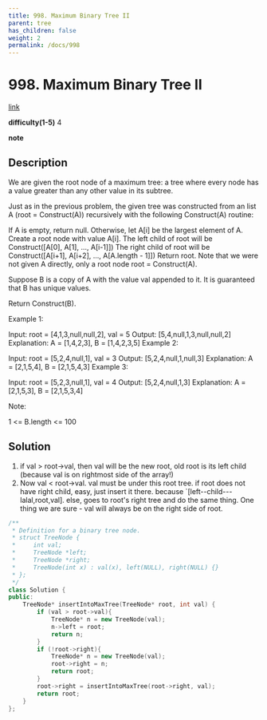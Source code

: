 ```yaml
---
title: 998. Maximum Binary Tree II
parent: tree
has_children: false
weight: 2
permalink: /docs/998
---
```

# 998. Maximum Binary Tree II
[link](https://leetcode.com/problems/maximum-binary-tree-ii/)

**difficulty(1-5)**
4

**note**

## Description
We are given the root node of a maximum tree: a tree where every node has a value greater than any other value in its subtree.

Just as in the previous problem, the given tree was constructed from an list A (root = Construct(A)) recursively with the following Construct(A) routine:

If A is empty, return null.
Otherwise, let A[i] be the largest element of A.  Create a root node with value A[i].
The left child of root will be Construct([A[0], A[1], ..., A[i-1]])
The right child of root will be Construct([A[i+1], A[i+2], ..., A[A.length - 1]])
Return root.
Note that we were not given A directly, only a root node root = Construct(A).

Suppose B is a copy of A with the value val appended to it.  It is guaranteed that B has unique values.

Return Construct(B).

 

Example 1:



Input: root = [4,1,3,null,null,2], val = 5
Output: [5,4,null,1,3,null,null,2]
Explanation: A = [1,4,2,3], B = [1,4,2,3,5]
Example 2:


Input: root = [5,2,4,null,1], val = 3
Output: [5,2,4,null,1,null,3]
Explanation: A = [2,1,5,4], B = [2,1,5,4,3]
Example 3:


Input: root = [5,2,3,null,1], val = 4
Output: [5,2,4,null,1,3]
Explanation: A = [2,1,5,3], B = [2,1,5,3,4]
 

Note:

1 <= B.length <= 100

## Solution
1. if val > root->val, then val will be the new root, old root is its left child (because val is on rightmost side of the array!)
2. Now val < root->val. val must be under this root tree. 
   if root does not have right child, easy, just insert it there. because `[left--child---lalal,root,val].
   else, goes to root's right tree and do the same thing. 
   One thing we are sure - val will always be on the right side of root. 
   
```c++
/**
 * Definition for a binary tree node.
 * struct TreeNode {
 *     int val;
 *     TreeNode *left;
 *     TreeNode *right;
 *     TreeNode(int x) : val(x), left(NULL), right(NULL) {}
 * };
 */
class Solution {
public:
    TreeNode* insertIntoMaxTree(TreeNode* root, int val) {
        if (val > root->val){
            TreeNode* n = new TreeNode(val);
            n->left = root;
            return n;
        }
        if (!root->right){
            TreeNode* n = new TreeNode(val);
            root->right = n;
            return root;
        }
        root->right = insertIntoMaxTree(root->right, val);
        return root;
    }
};
```